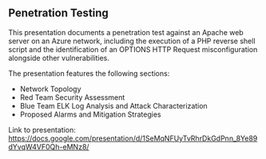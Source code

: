## Penetration Testing

This presentation documents a penetration test against an Apache web server on an Azure network, including the execution of a PHP reverse shell script and the identification of an OPTIONS HTTP Request misconfiguration alongside other vulnerabilities.

The presentation features the following sections:
- Network Topology
- Red Team Security Assessment
- Blue Team ELK Log Analysis and Attack Characterization
- Proposed Alarms and Mitigation Strategies

Link to presentation: https://docs.google.com/presentation/d/1SeMqNFUyTvRhrDkGdPnn_8Ye89dYvqW4VF0Qh-eMNz8/
